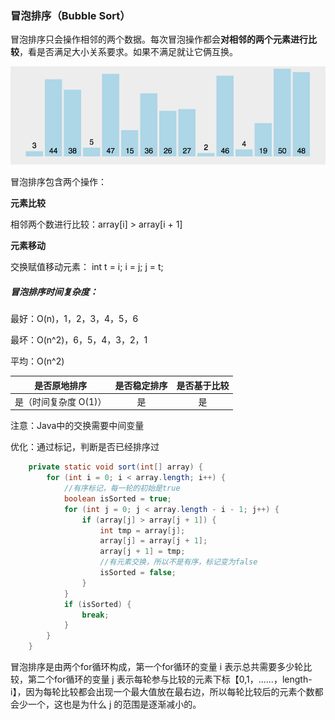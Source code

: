 ### 冒泡排序（Bubble Sort）

冒泡排序只会操作相邻的两个数据。每次冒泡操作都会**对相邻的两个元素进行比较**，看是否满足大小关系要求。如果不满足就让它俩互换。

![](./img/BubbleSort/BubbleSort.gif)

冒泡排序包含两个操作：

**元素比较**

相邻两个数进行比较：array[i] > array[i + 1]

**元素移动**

交换赋值移动元素： int t = i; i = j; j = t;

##### 冒泡排序时间复杂度：

最好：O(n)，1，2，3，4，5，6

最坏：O(n^2)，6，5，4，3，2，1

平均：O(n^2)

|     是否原地排序      | 是否稳定排序 | 是否基于比较 |
| :-------------------: | :----------: | :----------: |
| 是（时间复杂度 O(1)） |      是      |      是      |

注意：Java中的交换需要中间变量

优化：通过标记，判断是否已经排序过

```Java
    private static void sort(int[] array) {
        for (int i = 0; i < array.length; i++) {
            //有序标记，每一轮的初始是true
            boolean isSorted = true;
            for (int j = 0; j < array.length - i - 1; j++) {
                if (array[j] > array[j + 1]) {
                    int tmp = array[j];
                    array[j] = array[j + 1];
                    array[j + 1] = tmp;
                    //有元素交换，所以不是有序，标记变为false
                    isSorted = false;
                }
            }
            if (isSorted) {
                break;
            }
        }
    }
```

冒泡排序是由两个for循环构成，第一个for循环的变量 i 表示总共需要多少轮比较，第二个for循环的变量 j 表示每轮参与比较的元素下标【0,1，......，length-i】，因为每轮比较都会出现一个最大值放在最右边，所以每轮比较后的元素个数都会少一个，这也是为什么 j 的范围是逐渐减小的。
